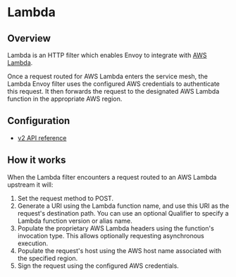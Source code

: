 # Lambda

## Overview

Lambda is an HTTP filter which enables Envoy to integrate with
[AWS Lambda](https://aws.amazon.com/lambda/).

Once a request routed for AWS Lambda enters the service mesh, the Lambda Envoy filter uses the
configured AWS credentials to authenticate this request. It then forwards the request to the
designated AWS Lambda function in the appropriate AWS region.

## Configuration

* [v2 API reference](../../api-v2/config/filter/http/http.md)

## How it works

When the Lambda filter encounters a request routed to an AWS Lambda upstream it will:

1. Set the request method to POST.
1. Generate a URI using the Lambda function name, and use this URI as the request's destination
path. You can use an optional Qualifier to specify a Lambda function version or alias name.
1. Populate the proprietary AWS Lambda headers using the function's invocation type.
This allows optionally requesting asynchronous execution.
1. Populate the request's host using the AWS host name associated with the specified region.
1. Sign the request using the configured AWS credentials.
